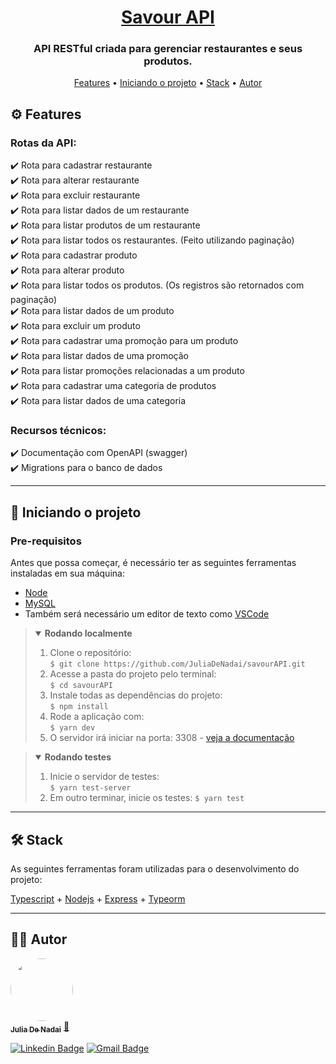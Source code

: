 <h1 align="center">
   <a href="#"> Savour API </a>
</h1>

<h3 align="center">
    API RESTful criada para gerenciar restaurantes e seus produtos.
</h3>


<p align="center">
 <a href="#%EF%B8%8F-features">Features</a> •
 <a href="#-iniciando-o-projeto">Iniciando o projeto</a> • 
 <a href="#-stack">Stack</a> •
 <a href="#%EF%B8%8F-autor">Autor</a> 
</p>


## ⚙️ Features

### Rotas da API:  
✔️ Rota para cadastrar restaurante  
✔️ Rota para alterar restaurante   
✔️ Rota para excluir restaurante   
✔️ Rota para listar dados de um restaurante   
✔️ Rota para listar produtos de um restaurante    
✔️ Rota para listar todos os restaurantes. (Feito utilizando paginação)  
✔️ Rota para cadastrar produto  
✔️ Rota para alterar produto   
✔️ Rota para listar todos os produtos. (Os registros são retornados com paginação)    
✔️ Rota para listar dados de um produto    
✔️ Rota para excluir um produto      
✔️ Rota para cadastrar uma promoção para um produto      
✔️ Rota para listar dados de uma promoção    
✔️ Rota para listar promoções relacionadas a um produto   
✔️ Rota para cadastrar uma categoria de produtos   
✔️ Rota para listar dados de uma categoria   

### Recursos técnicos:  
✔️ Documentação com OpenAPI (swagger)  
✔️ Migrations para o banco de dados  

---

## 🚀 Iniciando o projeto

### Pre-requisitos

Antes que possa começar, é necessário ter as seguintes ferramentas instaladas em sua máquina:  
* [Node](https://nodejs.org/en/download/)  
* [MySQL](https://dev.mysql.com/downloads/installer/)
* Também será necessário um editor de texto como [VSCode](https://code.visualstudio.com/)  

> <details open>
>	 <summary>
> 		<b> Rodando localmente </b>
>	 </summary>
> 
>	 1. Clone o repositório:  
>	 	`$ git clone https://github.com/JuliaDeNadai/savourAPI.git`  
> 	2. Acesse a pasta do projeto pelo terminal:  
>	 	`$ cd savourAPI`  
> 	3. Instale todas as dependências do projeto:  
> 		`$ npm install`   
> 	4. Rode a aplicação com:  
> 		`$ yarn dev `  
>	 6. O servidor irá iniciar na porta: 3308 - [veja a documentação](http://localhost:3308/savourAPI)
> </details>

> <details open>
>	 <summary>
> 		<b> Rodando testes </b>
>	 </summary>
> 
> 	1. Inicie o servidor de testes:  
> 		`$ yarn test-server `  
>	 2. Em outro terminar, inicie os testes:
>     `$ yarn test `
> </details>

---

## 🛠 Stack

As seguintes ferramentas foram utilizadas para o desenvolvimento do projeto:

  [Typescript](https://www.typescriptlang.org/) + [Nodejs](https://nodejs.org/en/) + [Express](https://expressjs.com/pt-br/) + [Typeorm](https://typeorm.io/)

---

## 👩‍⚕️ Autor

<a href="https://github.com/JuliaDeNadai">
 <img style="border-radius: 50%;" src="https://github.com/JuliaDeNadai.png" width="100px;" alt=""/>
 <br />
 <sub><b>Julia De Nadai</b></sub></a> <a href="https://github.com/JuliaDeNadai" title="Github Julia">🚀</a>
 <br />

[![Linkedin Badge](https://img.shields.io/badge/-Julia-blue?style=flat-square&logo=Linkedin&logoColor=white&link=https://in.linkedin.com/in/juliadenadai)](https://in.linkedin.com/in/juliadenadai) 
[![Gmail Badge](https://img.shields.io/badge/-denadaijulia@gmail.com-c14438?style=flat-square&logo=Gmail&logoColor=white&link=mailto:denadaijulia@gmail.com)](mailto:denadaijulia@gmail.com)
